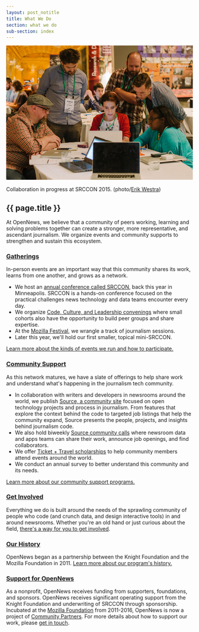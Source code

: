 ```yaml
---
layout: post_notitle
title: What We Do
section: what we do
sub-section: index
---
```


<img src="/media/img/srccon-group-erik-westra.jpg" class="topline">
<p class="caption">Collaboration in progress at SRCCON 2015. (photo/<a href="http://www.westraco.com/">Erik Westra</a>)</p>

<h2>{{ page.title }}</h2>

<p class="bodybig">At OpenNews, we believe that a community of peers working, learning and solving problems together can create a stronger, more representative, and ascendant journalism. We organize events and community supports to strengthen and sustain this ecosystem.</p>

<!--### [Fellowships](fellowships/)

The [Knight-Mozilla Fellowships](fellowships/) place developers, technologists, civic hackers, and data crunchers in 10-month paid fellowships to develop open-source projects in our partner newsrooms around the world. The 2016 cohort is our fifth group of Knight-Mozilla Fellows, and will be working with news technology teams at the Los Angeles Times, NPR, Vox Media, Correct!v, and the Coral Project (a partnership of the New York Times, the Washington Post, and Mozilla). [Meet them and learn more.](fellowships/)-->

### [Gatherings](conferences/)

In-person events are an important way that this community shares its work, learns from one another, and grows as a network. 

* We host an [annual conference called SRCCON](conferences/srccon), back this year in Minneapolis. SRCCON is a hands-on conference focused on the practical challenges news technology and data teams encounter every day. 
* We organize [Code, Culture, and Leadership convenings](community/convenings) where small cohorts also have the opportunity to build peer groups and share expertise. 
* At the [Mozilla Festival](conferences/mozfest), we wrangle a track of journalism sessions.
* Later this year, we'll hold our first smaller, topical mini-SRCCON.

[Learn more about the kinds of events we run and how to participate.](conferences/)

### [Community Support](community/)

As this network matures, we have a slate of offerings to help share work and understand what's happening in the journalism tech community. 

* In collaboration with writers and developers in newsrooms around the world, we publish [Source, a community site](community/source) focused on open technology projects and process in journalism. From features that explore the context behind the code to targeted job listings that help the community expand, Source presents the people, projects, and insights behind journalism code.
* We also hold biweekly [Source community calls](community/calls) where newsroom data and apps teams can share their work, announce job openings, and find collaborators. 
* We offer [Ticket + Travel scholarships](community/eventsupport) to help community members attend events around the world.
* We conduct an annual survey to better understand this community and its needs.

[Learn more about our community support programs.](community/)

### [Get Involved](/getinvolved/)

Everything we do is built around the needs of the sprawling community of people who code (and crunch data, and design interactive tools) in and around newsrooms. Whether you're an old hand or just curious about the field, [there's a way for you to get involved](/getinvolved/).

### [Our History](/what/history/)

OpenNews began as a partnership between the Knight Foundation and the Mozilla Foundation in 2011. [Learn more about our program's history.](/what/history/)

### [Support for OpenNews](/what/supporters)

As a nonprofit, OpenNews receives funding from supporters, foundations, and sponsors. OpenNews receives significant operating support from the Knight Foundation and underwriting of SRCCON through sponsorship. Incubated at the [Mozilla Foundation](https://www.mozilla.org/en-US/foundation/) from 2011-2016, OpenNews is now a project of [Community Partners](http://www.communitypartners.org/). For more details about how to support our work, please [get in touch](dan@opennews.org).
